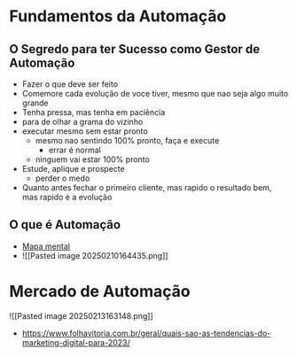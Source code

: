 # Fundamentos da Automação
## O Segredo para ter Sucesso como Gestor de Automação
- Fazer o que deve ser feito
- Comemore cada evolução de voce tiver, mesmo que nao seja algo muito grande
- Tenha pressa, mas tenha em paciência
- para de olhar a grama do vizinho
- executar mesmo sem estar pronto
	-  mesmo nao sentindo 100% pronto, faça e execute 
		- errar é normal
	- ninguem vai estar 100% pronto
- Estude, aplique e prospecte
	- perder o medo
- Quanto antes fechar o primeiro cliente, mas rapido o resultado bem, mas rapido é a evolução

## O que é Automação
- [Mapa mental ](https://www.mindmeister.com/app/map/3259014223?t=QsCTsfsThI)
- ![[Pasted image 20250210164435.png]]

# Mercado de Automação
![[Pasted image 20250213163148.png]]
- https://www.folhavitoria.com.br/geral/quais-sao-as-tendencias-do-marketing-digital-para-2023/